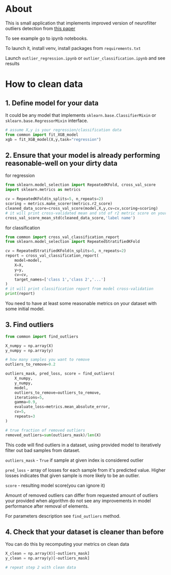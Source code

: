 # About
This is small application that implements improved version of neurofilter outliers detection from [this paper](https://www.warse.org/IJATCSE/static/pdf/file/ijatcse139922020.pdf)

To see example go to ipynb notebooks.

To launch it, install venv, install packages from `requirements.txt`

Launch `outlier_regression.ipynb` or `outlier_classification.ipynb` and see results

# How to clean data
## 1. Define model for your data 
It could be any model that implements `sklearn.base.ClassifierMixin` or `sklearn.base.RegressorMixin` interface.
```py
# assume X,y is your regression/classification data
from common import fit_XGB_model
xgb = fit_XGB_model(X,y,task="regression")
```
## 2. Ensure that your model is already performing reasonable-well on your dirty data

for regression
```py
from sklearn.model_selection import RepeatedKFold, cross_val_score
import sklearn.metrics as metrics

cv = RepeatedKFold(n_splits=5, n_repeats=2)
scoring = metrics.make_scorer(metrics.r2_score)
cleaned_data_score=cross_val_score(model,X,y,cv=cv,scoring=scoring)
# it will print cross-validated mean and std of r2 metric score on your data
cross_val_score_mean_std(cleaned_data_score,'label name')
```

for classification
```py
from common import cross_val_classification_report
from sklearn.model_selection import RepeatedStratifiedKFold

cv = RepeatedStratifiedKFold(n_splits=5, n_repeats=2)
report = cross_val_classification_report(
    model=model,
    X=X,
    y=y,
    cv=cv,
    target_names=['class 1','class 2','...']
)
# it will print classification report from model cross-validation
print(report)
```

You need to have at least some reasonable metrics on your dataset with some initial model.

## 3. Find outliers
```py
from common import find_outliers

X_numpy = np.array(X)
y_numpy = np.array(y)

# how many samples you want to remove
outliers_to_remove=0.2

outliers_mask, pred_loss, score = find_outliers(
    X_numpy,
    y_numpy,
    model,
    outliers_to_remove=outliers_to_remove,
    iterations=5,
    gamma=0.9,
    evaluate_loss=metrics.mean_absolute_error,
    cv=5,
    repeats=3
)

# true fraction of removed outliers
removed_outliers=sum(outliers_mask)/len(X)
```

This code will find outliers in a dataset, using provided model to iteratively filter out bad samples from dataset. 

`outliers_mask` - `True` if sample at given index is considered outlier

`pred_loss` - array of losses for each sample from it's predicted value. 
Higher losses indicates that given sample is more likely to be an outlier.

`score` - resulting model score(you can ignore it)

Amount of removed outliers can differ from requested amount of outliers your provided when algorithm do not see any improvements in model performance after removal of elements.

For parameters description see `find_outliers` method.

## 4. Check that your dataset is cleaner than before
You can do this by recomputing your metrics on clean data
```py
X_clean = np.array(X)[~outliers_mask]
y_clean = np.array(y)[~outliers_mask]

# repeat step 2 with clean data
```